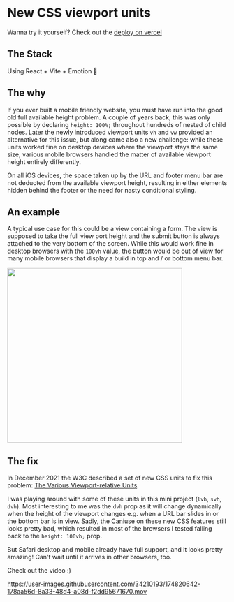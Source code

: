# New CSS viewport units

Wanna try it yourself? Check out the [deploy on vercel](https://viewport-units.vercel.app/)

## The Stack

Using React + Vite + Emotion 🖤

## The why

If you ever built a mobile friendly website, you must have run into the good old full available height problem. A couple of years back, this was only possible by declaring `height: 100%;` throughout hundreds of nested of child nodes. Later the newly introduced viewport units `vh` and `vw` provided an alternative for this issue, but along came also a new challenge: while these units worked fine on desktop devices where the viewport stays the same size, various mobile browsers handled the matter of available viewport height entirely differently.

On all iOS devices, the space taken up by the URL and footer menu bar are not deducted from the available viewport height, resulting in either elements hidden behind the footer or the need for nasty conditional styling.

## An example

A typical use case for this could be a view containing a form. The view is supposed to take the full view port height and the submit button is always attached to the very bottom of the screen. While this would work fine in desktop browsers with the `100vh` value, the button would be out of view for many mobile browsers that display a build in top and / or bottom menu bar.

<img width="400px" src="https://user-images.githubusercontent.com/34210193/175009367-f594eb82-d65d-41c8-946e-63c2fed43b62.svg" />

## The fix

In December 2021 the W3C described a set of new CSS units to fix this problem: [The Various Viewport-relative Units](https://www.w3.org/TR/css-values-4/#viewport-relative-units).

I was playing around with some of these units in this mini project (`lvh`, `svh`, `dvh`). Most interesting to me was the `dvh` prop as it will change dynamically when the height of the viewport changes e.g. when a URL bar slides in or the bottom bar is in view. Sadly, the [Caniuse](https://caniuse.com/viewport-unit-variants) on these new CSS features still looks pretty bad, which resulted in most of the browsers I tested falling back to the `height: 100vh;` prop.

But Safari desktop and mobile already have full support, and it looks pretty amazing! Can't wait until it arrives in other browsers, too.

Check out the video :)

https://user-images.githubusercontent.com/34210193/174820642-178aa56d-8a33-48d4-a08d-f2dd95671670.mov
